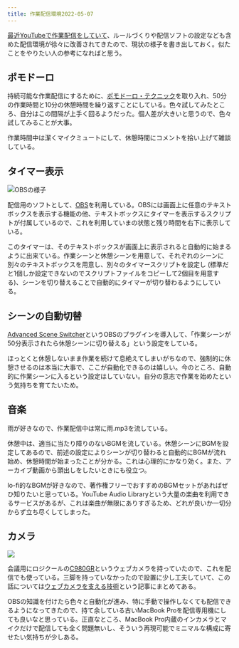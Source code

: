 ```yaml
---
title: 作業配信環境2022-05-07
---
```

[最近YouTubeで作業配信をしていて](https://www.youtube.com/channel/UC5s-KpSDGzxWPWNv94PnJHw)、ルールづくりや配信ソフトの設定なども含めた配信環境が徐々に改善されてきたので、現状の様子を書き出しておく。似たことをやりたい人の参考になればと思う。

ポモドーロ
-----

持続可能な作業配信にするために、[ポモドーロ・テクニック](https://ja.wikipedia.org/wiki/%E3%83%9D%E3%83%A2%E3%83%89%E3%83%BC%E3%83%AD%E3%83%BB%E3%83%86%E3%82%AF%E3%83%8B%E3%83%83%E3%82%AF)を取り入れ、50分の作業時間と10分の休憩時間を繰り返すことにしている。色々試してみたところ、自分はこの間隔が上手く回るようだった。個人差が大きいと思うので、色々試してみることが大事。

作業時間中は潔くマイクミュートにして、休憩時間にコメントを拾い上げて雑談している。

タイマー表示
------

![](https://lh3.googleusercontent.com/docs/ADP-6oGenPRKjI-8DY6KBrYw-LbTFfrQiTp5N3WGJiMIR9vMKQ0YuAEZbW7Eqv7zir2HGz8o-6PN44FGzYKHS21jVdgv1xJ7nhYRLQk8goBbnHSQtMWm6DCLNDSsaKqQQetOnC9uXrzLN-IPjFAI_aYA_N95_4hS2GJ2LC7eq9wi4oo-Ver8uVxZF6-4Q-56c6oPjZcP8uvpki_IYC1e7xWSB4LWpYErKI2Sxk1RRzFMBcBOSANs0ucex2fwelWa5ljRU9bq7xXFVmDRH8HDdnkkjRz5FFb2nd6e340BtbOHlj9be1hfe6nNFtVHmaBDlWSpCrGY5r8hFZnBpY6p4pbtR3Mn1HdBoKo4AY7kP59IyY8SSaoZ6h-EvCZAl2lD3wgptmJIHlXrxaghr71ggfvS3Ugt8VoxRfytL3ZASe8kJSTT4jf1NgoFE2qoAnzyWHxyIfLX-snVIi-gN-0n6dJDVuMJnEgT6JTpsOWnAerng7RNEzT2n212-3X2BAJLJ0OuEn8Vk2JFJ11lLSWhS464w4dXJswLNjtvq64YE0LIh8xuckewF0KkZ5XwMHm_jGUH_LovlE134m21J3BUSq1swvvRoLsLP8_fPJ5LNkOiaQmaBs4y0ULcEMXwevru39VqGvpKykOHHLlaUAgUsa0dWtF2yR7KUx2QWo1Q9MiYajhfuuvHsOdc0K9OgO26UF5v72OKUN78zYK_6F5CC8P1t7bTGbhyLsQ3hcGLqIR3qrQwcigDrzIoPct2bMF0cI0Ip-d6jcvgLg7lNVAHqijGXqI6IK9SAtdxIzMBRKhqjdqTPntnUg2TA2zEf4NNG0EH0FmApTcwtT6DGihRtu9tEDFAA8m9O1qSPh6sPbhxN5a0deDTdHI80TqbMCgHid5FRuECrnMX7m3bjNYPX8-c4osTOrjYG0rV74hBUXQRfzdXpVzhCmFG7efU7fVjHR9p7G03ezcza-LaAfvSmP3UWBn0O3YLxpb4sW05vgQLF_pXLoDeo654ITkTFCgyFZ1MWH9poiA_CsOOBEqYPvi225NJUABgMO-8l9YAkCtodpxsQCtQ0XrROcSxIxQE34yDi6OK3cRPrLt3B89SOmZ7qANfFhdSh7vIcBAC8pQmsZ9Ok_GbUP7xZlMOpq-Ojz7mbhWyP6RnyHgu62z2jXAIsjGwaRHJ2VI1JQs6xND6p6XrFwkMDwEIJEyjpc-ueW2aEseiHewHOIX32YtC7zxAvD7MrfEOdLM51P4-7M5_mzbYUjoY "OBSの様子")

配信用のソフトとして、[OBS](https://obsproject.com/)を利用している。OBSには画面上に任意のテキストボックスを表示する機能の他、テキストボックスにタイマーを表示するスクリプトが付属しているので、これを利用していまの状態と残り時間を右下に表示している。

このタイマーは、そのテキストボックスが画面上に表示されると自動的に始まるように出来ている。作業シーンと休憩シーンを用意して、それぞれのシーンに別々のテキストボックスを用意し、別々のタイマースクリプトを設定し (標準だと1個しか設定できないのでスクリプトファイルをコピーして2個目を用意する)、シーンを切り替えることで自動的にタイマーが切り替わるようにしている。

シーンの自動切替
--------

[Advanced Scene Switcher](https://obsproject.com/forum/resources/advanced-scene-switcher.395/)というOBSのプラグインを導入して、「作業シーンが50分表示されたら休憩シーンに切り替える」という設定をしている。

ほっとくと休憩しないまま作業を続けて息絶えてしまいがちなので、強制的に休憩させるのは本当に大事で、ここが自動化できるのは嬉しい。今のところ、自動的に作業シーンに入るという設定はしていない。自分の意志で作業を始めたという気持ちを育てたいため。

音楽
--

雨が好きなので、作業配信中は常に雨.mp3を流している。

休憩中は、適当に当たり障りのないBGMを流している。休憩シーンにBGMを設定してあるので、前述の設定によりシーンが切り替わると自動的にBGMが流れ始め、休憩時間が始まったことが分かる。これは心理的にかなり効く。また、アーカイブ動画から頭出しをしたいときにも役立つ。

lo-fi的なBGMが好きなので、著作権フリーでおすすめのBGMセットがあればぜひ知りたいと思っている。YouTube Audio Libraryという大量の楽曲を利用できるサービスがあるが、これは楽曲が無限にありすぎるため、どれが良いか一切分からず立ち尽くしてしまった。

カメラ
---

![](https://lh3.googleusercontent.com/docs/ADP-6oFKQnRoW98k_lVc8HY37pqH-UZ4miYRKoSEqGy05PwwtiFyVToD29dLh__ovCrwtK_XtLSnoPebwV6sPSacghoc39bKapFD4UBjmccBuoKWXnIceEbL0t7A7HifomKIU8_WGdZLTfK5-tDbJekFmbTiyY3IaNl9B5x0KYz-12nxuP4C-vax61rrOJ5PYHUnh0BhhCPuqONMytiPrDFEJhJ_dN5I76JghWEPn8twTQcynptEjDXKJzL3oUso9u3TDE_zZK4MnKTpiA81TzBbWTmRoXYfzTIjmI8rwkavIyAUsMb_JFitOJ739yIC9XwkhZ01Ez9YzszBYAZJu3-_KJyfvM0sjKSqSi_DGABPIWKUuubDoo_-Zjqmirl-tCVHCE8Lf8lLNKc-FA3jeWXpzlUctZO3B0Fz3vV4-FIq_qdIBaeVKL94zC_UnzCTEz7VV7HibdCU0uVArFUam2knVzgjOMkvx2F4kCINa5J4Enpu-YdRspNqX3HHTw_G3RCJyb7qrsBzFIukJZGieLinVNA6eL5zOZ2bsMkWy8nXpuYObbn-H5zsfsL-ZTby4xpsOogVmFflxgcdA5No6UbOF1_LkWHT9hDXpwE5-xXYEmFIoTmAV0R_n-XwOCDIbxBQkJXVFnfgeU5ppaYwrhHxDxzhWSHQGIA74bfYUGTTGR7P4TUZoVncIcPXyoR5rjxfa_c8AZncTcMBBtVrKSWxZGQzXzqnXVplJIm8IVCdWCIUGGUmlcrD5IQrC-TF4rPdRymzaKjK04u7gQwMObue_Ri4z4JTpwJeKtH3XhJsrgiazjNNuCIym6mYMuCaS5PT33E4XOzVuyR5xbFEOey_TcRphKtSAkwvs8L3qjW8EzdpYMsE3fdTbY-7mlEYIAQjthGaDnVZ8AHLECD6UDCez_iFXo-VjfNnsk7IA64uZLeXWY8qBbVRQhqES7gsz-K0z16icRz5oe6yjECKXkW5HDaprGZXi1sCnFJZ4xuH39tZkfaLGfHlF6Cn6FUqhVz1PmbjVKFK51emfVJdadusWsW-982DfCEGc7sYUctY3wWoECYTTWfM1i292Gu6aZIMJUZOAqYLeKeLmimomT0gOzrKs4EyiiUN6y_Nc98wnSL9kDwnuR7niI7OUGVjE-WMx9Bq9tgZqfXnimdsstAG6o84k8wrKNxZkXThREIEWpJnojtU5LELDSPTCnaFqyT2614gVear5cMaDyen3Fz-W4eJvNOj9BTO-eR2NG0VSQyvlAFv)

会議用にロジクールの[C980GR](https://www.amazon.co.jp/dp/B086R71LGW)というウェブカメラを持っていたので、これを配信でも使っている。三脚を持っていなかったので設置に少し工夫していて、この話については[ウェブカメラを支える技術](https://r7kamura.com/articles/2022-05-04-super-crab-clamp)という記事にまとめてある。

OBSの知識を付けたら色々と自動化が進み、特に手動で操作しなくても配信できるようになってきたので、持て余している古いMacBook Proを配信専用機にしても良いなと思っている。正直なところ、MacBook Pro内蔵のインカメラとマイクだけで配信しても全く問題無いし、そういう再現可能でミニマルな構成に寄せたい気持ちが少しある。
